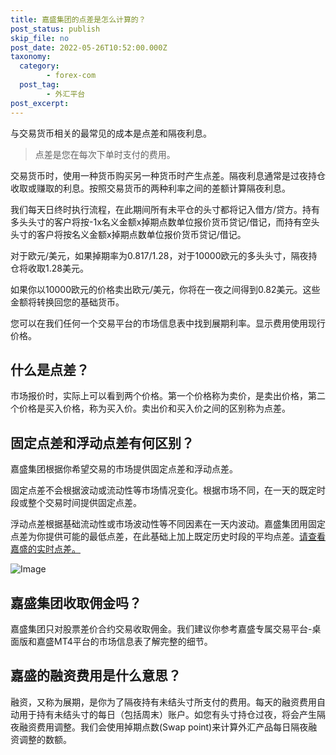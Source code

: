 ```yaml
---
title: 嘉盛集团的点差是怎么计算的？
post_status: publish
skip_file: no
post_date: 2022-05-26T10:52:00.000Z
taxonomy:
  category:
        - forex-com
  post_tag:
        - 外汇平台
post_excerpt: 
---
```

与交易货币相关的最常见的成本是点差和隔夜利息。

> 点差是您在每次下单时支付的费用。

交易货币时，使用一种货币购买另一种货币时产生点差。隔夜利息通常是过夜持仓收取或赚取的利息。按照交易货币的两种利率之间的差额计算隔夜利息。

我们每天日终时执行流程，在此期间所有未平仓的头寸都将记入借方/贷方。持有多头头寸的客户将按-1x名义金额x掉期点数单位报价货币贷记/借记，而持有空头头寸的客户将按名义金额x掉期点数单位报价货币贷记/借记。

对于欧元/美元，如果掉期率为0.817/1.28，对于10000欧元的多头头寸，隔夜持仓将收取1.28美元。

如果你以10000欧元的价格卖出欧元/美元，你将在一夜之间得到0.82美元。这些金额将转换回您的基础货币。

您可以在我们任何一个交易平台的市场信息表中找到展期利率。显示费用使用现行价格。

## 什么是点差？

市场报价时，实际上可以看到两个价格。第一个价格称为卖价，是卖出价格，第二个价格是买入价格，称为买入价。卖出价和买入价之间的区别称为点差。

## 固定点差和浮动点差有何区别？

嘉盛集团根据你希望交易的市场提供固定点差和浮动点差。

固定点差不会根据波动或流动性等市场情况变化。根据市场不同，在一天的既定时段或整个交易时间提供固定点差。

浮动点差根据基础流动性或市场波动性等不同因素在一天内波动。嘉盛集团用固定点差为你提供可能的最低点差，在此基础上加上既定历史时段的平均点差。[请查看嘉盛的实时点差。](https://www.jiashengjituan.com/cn/why-us/pricing/?ibcode=JIAW)

![Image](https://cdn.fendou.la/tuoss/forexcom-pits.png)

## 嘉盛集团收取佣金吗？

嘉盛集团只对股票差价合约交易收取佣金。我们建议你参考嘉盛专属交易平台-桌面版和嘉盛MT4平台的市场信息表了解完整的细节。

## 嘉盛的融资费用是什么意思？

融资，又称为展期，是你为了隔夜持有未结头寸所支付的费用。每天的融资费用自动用于持有未结头寸的每日（包括周末）账户。如您有头寸持仓过夜，将会产生隔夜融资费用调整。我们会使用掉期点数(Swap point)来计算外汇产品每日隔夜融资调整的数额。